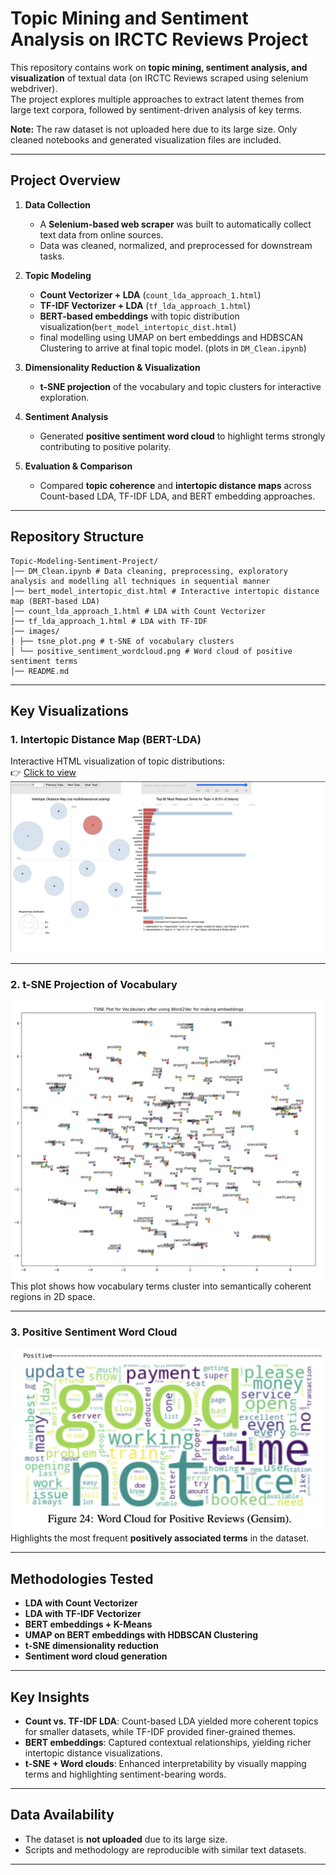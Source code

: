 # Topic Mining and Sentiment Analysis on IRCTC Reviews Project

This repository contains work on **topic mining, sentiment analysis, and visualization** of textual data (on IRCTC Reviews scraped using selenium webdriver).  
The project explores multiple approaches to extract latent themes from large text corpora, followed by sentiment-driven analysis of key terms.  

 **Note:** The raw dataset is not uploaded here due to its large size. Only cleaned notebooks and generated visualization files are included.

---

##  Project Overview

1. **Data Collection**  
   - A **Selenium-based web scraper** was built to automatically collect text data from online sources.  
   - Data was cleaned, normalized, and preprocessed for downstream tasks.  

2. **Topic Modeling**  
   - **Count Vectorizer + LDA** (`count_lda_approach_1.html`)  
   - **TF-IDF Vectorizer + LDA** (`tf_lda_approach_1.html`)  
   - **BERT-based embeddings** with topic distribution visualization(`bert_model_intertopic_dist.html`)
   - final modelling using UMAP on bert embeddings and HDBSCAN Clustering to arrive at final topic model. (plots in `DM_Clean.ipynb`)

3. **Dimensionality Reduction & Visualization**  
   - **t-SNE projection** of the vocabulary and topic clusters for interactive exploration.  

4. **Sentiment Analysis**  
   - Generated **positive sentiment word cloud** to highlight terms strongly contributing to positive polarity.  

5. **Evaluation & Comparison**  
   - Compared **topic coherence** and **intertopic distance maps** across Count-based LDA, TF-IDF LDA, and BERT embedding approaches.  

---

##  Repository Structure

```
Topic-Modeling-Sentiment-Project/
│── DM_Clean.ipynb # Data cleaning, preprocessing, exploratory analysis and modelling all techniques in sequential manner
│── bert_model_intertopic_dist.html # Interactive intertopic distance map (BERT-based LDA)
│── count_lda_approach_1.html # LDA with Count Vectorizer
│── tf_lda_approach_1.html # LDA with TF-IDF
│── images/
│ ├── tsne_plot.png # t-SNE of vocabulary clusters
│ └── positive_sentiment_wordcloud.png # Word cloud of positive sentiment terms
│── README.md
```

---

## Key Visualizations

### 1. Intertopic Distance Map (BERT-LDA)
Interactive HTML visualization of topic distributions:  
👉 [Click to view](bert_model_intertopic_dist.html)  
![PyLDavis View for Intertopic Distance Plot and Words ditribution within each topic](images/pyldavis_lda.png)

---

### 2. t-SNE Projection of Vocabulary
![t-SNE Projection](images/tsne_plot_word_vocab.pmg.png)  
This plot shows how vocabulary terms cluster into semantically coherent regions in 2D space.

---

### 3. Positive Sentiment Word Cloud
![Positive Sentiment Word Cloud](images/positive_senstiment_wordcloud.png)  
Highlights the most frequent **positively associated terms** in the dataset.

---

## Methodologies Tested

- **LDA with Count Vectorizer**
- **LDA with TF-IDF Vectorizer**
- **BERT embeddings + K-Means**
- **UMAP on BERT embeddings with HDBSCAN Clustering**
- **t-SNE dimensionality reduction**
- **Sentiment word cloud generation**

---

## Key Insights

- **Count vs. TF-IDF LDA**: Count-based LDA yielded more coherent topics for smaller datasets, while TF-IDF provided finer-grained themes.  
- **BERT embeddings**: Captured contextual relationships, yielding richer intertopic distance visualizations.  
- **t-SNE + Word clouds**: Enhanced interpretability by visually mapping terms and highlighting sentiment-bearing words.  

---

##  Data Availability
- The dataset is **not uploaded** due to its large size.  
- Scripts and methodology are reproducible with similar text datasets.  

---
